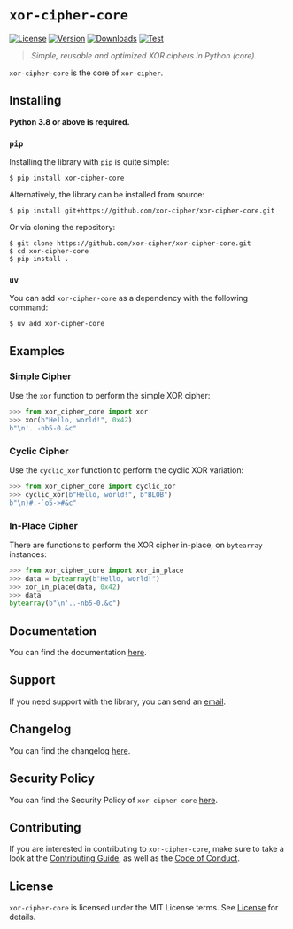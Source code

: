 # `xor-cipher-core`

[![License][License Badge]][License]
[![Version][Version Badge]][Package]
[![Downloads][Downloads Badge]][Package]
[![Test][Test Badge]][Actions]

> *Simple, reusable and optimized XOR ciphers in Python (core).*

`xor-cipher-core` is the core of `xor-cipher`.

## Installing

**Python 3.8 or above is required.**

### `pip`

Installing the library with `pip` is quite simple:

```console
$ pip install xor-cipher-core
```

Alternatively, the library can be installed from source:

```console
$ pip install git+https://github.com/xor-cipher/xor-cipher-core.git
```

Or via cloning the repository:

```console
$ git clone https://github.com/xor-cipher/xor-cipher-core.git
$ cd xor-cipher-core
$ pip install .
```

### `uv`

You can add `xor-cipher-core` as a dependency with the following command:

```console
$ uv add xor-cipher-core
```

## Examples

### Simple Cipher

Use the `xor` function to perform the simple XOR cipher:

```python
>>> from xor_cipher_core import xor
>>> xor(b"Hello, world!", 0x42)
b"\n'..-nb5-0.&c"
```

### Cyclic Cipher

Use the `cyclic_xor` function to perform the cyclic XOR variation:

```python
>>> from xor_cipher_core import cyclic_xor
>>> cyclic_xor(b"Hello, world!", b"BLOB")
b"\n)#.-`o5->#&c"
```

### In-Place Cipher

There are functions to perform the XOR cipher in-place, on `bytearray` instances:

```python
>>> from xor_cipher_core import xor_in_place
>>> data = bytearray(b"Hello, world!")
>>> xor_in_place(data, 0x42)
>>> data
bytearray(b"\n'..-nb5-0.&c")
```

## Documentation

You can find the documentation [here][Documentation].

## Support

If you need support with the library, you can send an [email][Email].

## Changelog

You can find the changelog [here][Changelog].

## Security Policy

You can find the Security Policy of `xor-cipher-core` [here][Security].

## Contributing

If you are interested in contributing to `xor-cipher-core`, make sure to take a look at the
[Contributing Guide][Contributing Guide], as well as the [Code of Conduct][Code of Conduct].

## License

`xor-cipher-core` is licensed under the MIT License terms. See [License][License] for details.

[Email]: mailto:support@xor-cipher.org

[Actions]: https://github.com/xor-cipher/xor-cipher-core/actions

[Changelog]: https://github.com/xor-cipher/xor-cipher-core/blob/main/CHANGELOG.md
[Code of Conduct]: https://github.com/xor-cipher/xor-cipher-core/blob/main/CODE_OF_CONDUCT.md
[Contributing Guide]: https://github.com/xor-cipher/xor-cipher-core/blob/main/CONTRIBUTING.md
[Security]: https://github.com/xor-cipher/xor-cipher-core/blob/main/SECURITY.md

[License]: https://github.com/xor-cipher/xor-cipher-core/blob/main/LICENSE

[Package]: https://pypi.org/project/xor-cipher-core
[Documentation]: https://docs.xor-cipher.org/

[License Badge]: https://img.shields.io/pypi/l/xor-cipher-core
[Version Badge]: https://img.shields.io/pypi/v/xor-cipher-core
[Downloads Badge]: https://img.shields.io/pypi/dm/xor-cipher-core

[Test Badge]: https://github.com/xor-cipher/xor-cipher-core/workflows/test/badge.svg
